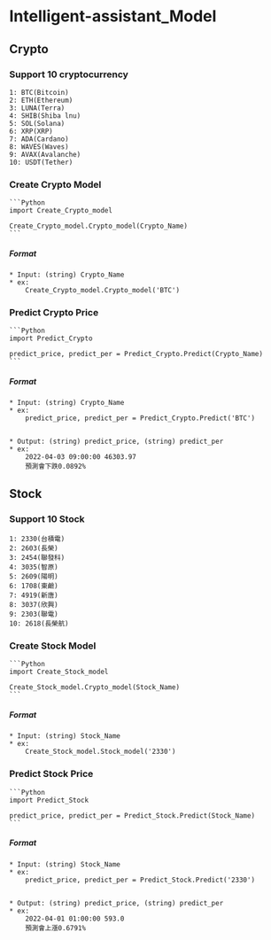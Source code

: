 # Intelligent-assistant_Model

## **Crypto** 

### Support 10 cryptocurrency 

    1: BTC(Bitcoin)  
    2: ETH(Ethereum)  
    3: LUNA(Terra)
    4: SHIB(Shiba lnu)  
    5: SOL(Solana)  
    6: XRP(XRP)  
    7: ADA(Cardano)  
    8: WAVES(Waves)  
    9: AVAX(Avalanche)  
    10: USDT(Tether)

### Create Crypto Model 
    ```Python
    import Create_Crypto_model

    Create_Crypto_model.Crypto_model(Crypto_Name)
    ```
#####    Format 

    * Input: (string) Crypto_Name
    * ex:
        Create_Crypto_model.Crypto_model('BTC') 

### Predict Crypto Price
    ```Python
    import Predict_Crypto

    predict_price, predict_per = Predict_Crypto.Predict(Crypto_Name)    
    ```
#####    Format 

    * Input: (string) Crypto_Name
    * ex: 
        predict_price, predict_per = Predict_Crypto.Predict('BTC') 
    

    * Output: (string) predict_price, (string) predict_per 
    * ex:
        2022-04-03 09:00:00 46303.97 
        預測會下跌0.0892% 

## **Stock** 

### Support 10 Stock

    1: 2330(台積電) 
    2: 2603(長榮)   
    3: 2454(聯發科)
    4: 3035(智原)  
    5: 2609(陽明)  
    6: 1708(東鹼)  
    7: 4919(新唐)  
    8: 3037(欣興)  
    9: 2303(聯電)  
    10: 2618(長榮航)

### Create Stock Model 
    ```Python
    import Create_Stock_model

    Create_Stock_model.Crypto_model(Stock_Name)
    ```
#####    Format 

    * Input: (string) Stock_Name 
    * ex:
        Create_Stock_model.Stock_model('2330') 

### Predict Stock Price
    ```Python
    import Predict_Stock

    predict_price, predict_per = Predict_Stock.Predict(Stock_Name)    
    ```
#####    Format 

    * Input: (string) Stock_Name
    * ex:
        predict_price, predict_per = Predict_Stock.Predict('2330') 
    

    * Output: (string) predict_price, (string) predict_per 
    * ex:
        2022-04-01 01:00:00 593.0 
        預測會上漲0.6791%  
